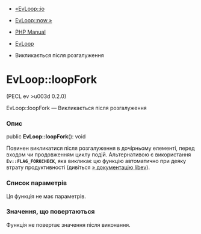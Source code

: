 - [«EvLoop::io](evloop.io.md)
- [EvLoop::now »](evloop.now.md)

- [PHP Manual](index.md)
- [EvLoop](class.evloop.md)
- Викликається після розгалуження

# EvLoop::loopFork

(PECL ev \>u003d 0.2.0)

EvLoop::loopFork — Викликається після розгалуження

### Опис

public **EvLoop::loopFork**(): void

Повинен викликатися після розгалуження в дочірньому елементі, перед входом
чи продовженням циклу подій. Альтернативою є використання
**`Ev::FLAG_FORKCHECK`**, яка викликає цю функцію автоматично при
деяку втрату продуктивності (дивіться [» документацію libev](http://pod.tst.eu/http://cvs.schmorp.de/libev/ev.pod#FUNCTIONS_CONTROLLING_EVENT_LOOPS)).

### Список параметрів

Ця функція не має параметрів.

### Значення, що повертаються

Функція не повертає значення після виконання.
